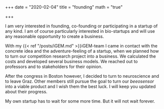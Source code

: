 +++
date = "2020-02-04"
title = "founding"
math = "true"

+++

I am very interested in founding, co-founding or participating in a startup of any kind. I am of course particularly interested in bio-startups and will use any reasonable opportunity to create a business.

With my {{< ref "/posts/iGEM.md" >}}iGEM-team I came in contact with the concrete idea and the adventure-feeling of a startup, when we planned how to turn our competition research project into a business. We calculated the costs and developed several business models. We reached out to professors and to stakeholders for their opinion.

After the congress in Boston however, I decided to turn to neuroscience and to leave Graz. Other members still pursue the goal to turn our *beeosensor* into a viable product and I wish them the best luck. I will keep you updated about their progress.

My own startup has to wait for some more time. But it will not wait forever.